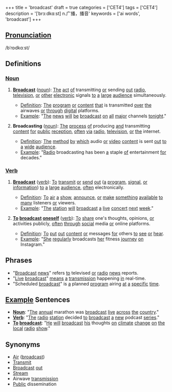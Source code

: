 +++
title = 'broadcast'
draft = true
categories = ['CET4']
tags = ['CET4']
description = '[ˈbrɔːdkɑːst] n.广播，播音'
keywords = ['ai words', 'broadcast']
+++

## [Pronunciation](/post/pronunciation/)
/bˈrɒdkɑːst/

## Definitions
### [Noun](/post/noun/)
1. **[Broadcast](/post/broadcast/)** ([noun](/post/noun/)): [The](/post/the/) [act](/post/act/) [of](/post/of/) transmitting [or](/post/or/) sending [out](/post/out/) [radio](/post/radio/), [television](/post/television/), [or](/post/or/) [other](/post/other/) [electronic](/post/electronic/) signals [to](/post/to/) [a](/post/a/) [large](/post/large/) [audience](/post/audience/) simultaneously.
   - [Definition](/post/definition/): [The](/post/the/) [program](/post/program/) [or](/post/or/) [content](/post/content/) [that](/post/that/) is transmitted [over](/post/over/) [the](/post/the/) airwaves [or](/post/or/) [through](/post/through/) [digital](/post/digital/) platforms.
   - [Example](/post/example/): "[The](/post/the/) [news](/post/news/) [will](/post/will/) [be](/post/be/) [broadcast](/post/broadcast/) [on](/post/on/) [all](/post/all/) [major](/post/major/) channels [tonight](/post/tonight/)."

2. **Broadcasting** ([noun](/post/noun/)): [The](/post/the/) [process](/post/process/) [of](/post/of/) producing [and](/post/and/) transmitting [content](/post/content/) [for](/post/for/) [public](/post/public/) [reception](/post/reception/), [often](/post/often/) [via](/post/via/) [radio](/post/radio/), [television](/post/television/), [or](/post/or/) [the](/post/the/) internet.
   - [Definition](/post/definition/): [The](/post/the/) [method](/post/method/) [by](/post/by/) [which](/post/which/) audio [or](/post/or/) [video](/post/video/) [content](/post/content/) is sent [out](/post/out/) [to](/post/to/) [a](/post/a/) [wide](/post/wide/) [audience](/post/audience/).
   - [Example](/post/example/): "[Radio](/post/radio/) broadcasting has been [a](/post/a/) staple [of](/post/of/) entertainment [for](/post/for/) decades."

### [Verb](/post/verb/)
1. **[Broadcast](/post/broadcast/)** ([verb](/post/verb/)): [To](/post/to/) [transmit](/post/transmit/) [or](/post/or/) [send](/post/send/) [out](/post/out/) ([a](/post/a/) [program](/post/program/), [signal](/post/signal/), [or](/post/or/) [information](/post/information/)) [to](/post/to/) [a](/post/a/) [large](/post/large/) [audience](/post/audience/), [often](/post/often/) electronically.
   - [Definition](/post/definition/): [To](/post/to/) [air](/post/air/) [a](/post/a/) [show](/post/show/), [announce](/post/announce/), [or](/post/or/) [make](/post/make/) [something](/post/something/) [available](/post/available/) [to](/post/to/) [many](/post/many/) listeners [or](/post/or/) viewers.
   - [Example](/post/example/): "[The](/post/the/) [station](/post/station/) [will](/post/will/) [broadcast](/post/broadcast/) [a](/post/a/) [live](/post/live/) [concert](/post/concert/) [next](/post/next/) [week](/post/week/)."

2. **[To](/post/to/) [broadcast](/post/broadcast/) [oneself](/post/oneself/)** ([verb](/post/verb/)): [To](/post/to/) [share](/post/share/) one's thoughts, opinions, [or](/post/or/) activities publicly, [often](/post/often/) [through](/post/through/) [social](/post/social/) media [or](/post/or/) online platforms.
   - [Definition](/post/definition/): [To](/post/to/) [put](/post/put/) [out](/post/out/) [content](/post/content/) [or](/post/or/) messages [for](/post/for/) others [to](/post/to/) [see](/post/see/) [or](/post/or/) [hear](/post/hear/).
   - [Example](/post/example/): "[She](/post/she/) [regularly](/post/regularly/) broadcasts [her](/post/her/) fitness [journey](/post/journey/) [on](/post/on/) Instagram."

## Phrases
- "[Broadcast](/post/broadcast/) [news](/post/news/)" refers [to](/post/to/) televised [or](/post/or/) [radio](/post/radio/) [news](/post/news/) reports.
- "[Live](/post/live/) [broadcast](/post/broadcast/)" [means](/post/means/) [a](/post/a/) [transmission](/post/transmission/) happening [in](/post/in/) real-time.
- "Scheduled [broadcast](/post/broadcast/)" is [a](/post/a/) planned [program](/post/program/) airing [at](/post/at/) [a](/post/a/) [specific](/post/specific/) [time](/post/time/).

## [Example](/post/example/) Sentences
- **[Noun](/post/noun/)**: "[The](/post/the/) [annual](/post/annual/) marathon was [broadcast](/post/broadcast/) [live](/post/live/) [across](/post/across/) [the](/post/the/) [country](/post/country/)."
- **[Verb](/post/verb/)**: "[The](/post/the/) [radio](/post/radio/) [station](/post/station/) decided [to](/post/to/) [broadcast](/post/broadcast/) [a](/post/a/) [new](/post/new/) podcast [series](/post/series/)."
- **[To](/post/to/) [broadcast](/post/broadcast/)**: "[He](/post/he/) [will](/post/will/) [broadcast](/post/broadcast/) [his](/post/his/) thoughts [on](/post/on/) [climate](/post/climate/) [change](/post/change/) [on](/post/on/) [the](/post/the/) [local](/post/local/) [radio](/post/radio/) [show](/post/show/)."

## Synonyms
- [Air](/post/air/) ([broadcast](/post/broadcast/))
- [Transmit](/post/transmit/)
- [Broadcast](/post/broadcast/) [out](/post/out/)
- [Stream](/post/stream/)
- Airwave [transmission](/post/transmission/)
- [Public](/post/public/) dissemination
